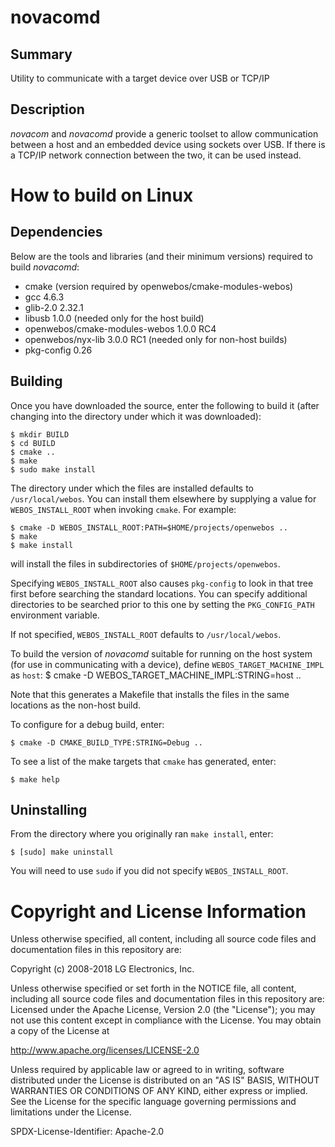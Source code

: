 novacomd
========

Summary
-------
Utility to communicate with a target device over USB or TCP/IP

Description
-----------
_novacom_ and _novacomd_ provide a generic toolset to allow communication
between a host and an embedded device using sockets over USB. If there is a
TCP/IP network connection between the two, it can be used instead.

How to build on Linux
=====================

## Dependencies

Below are the tools and libraries (and their minimum versions) required to
build _novacomd_:

* cmake (version required by openwebos/cmake-modules-webos)
* gcc 4.6.3
* glib-2.0 2.32.1
* libusb 1.0.0 (needed only for the host build)
* openwebos/cmake-modules-webos 1.0.0 RC4
* openwebos/nyx-lib 3.0.0 RC1 (needed only for non-host builds)
* pkg-config 0.26

## Building

Once you have downloaded the source, enter the following to build it (after
changing into the directory under which it was downloaded):

    $ mkdir BUILD
    $ cd BUILD
    $ cmake ..
    $ make
    $ sudo make install

The directory under which the files are installed defaults to `/usr/local/webos`.
You can install them elsewhere by supplying a value for `WEBOS_INSTALL_ROOT`
when invoking `cmake`. For example:

    $ cmake -D WEBOS_INSTALL_ROOT:PATH=$HOME/projects/openwebos ..
    $ make
    $ make install

will install the files in subdirectories of `$HOME/projects/openwebos`.

Specifying `WEBOS_INSTALL_ROOT` also causes `pkg-config` to look in that tree
first before searching the standard locations. You can specify additional
directories to be searched prior to this one by setting the `PKG_CONFIG_PATH`
environment variable.

If not specified, `WEBOS_INSTALL_ROOT` defaults to `/usr/local/webos`.

To build the version of _novacomd_ suitable for running on the host system (for
use in communicating with a device), define `WEBOS_TARGET_MACHINE_IMPL` as `host`:
    $ cmake -D WEBOS_TARGET_MACHINE_IMPL:STRING=host ..

Note that this generates a Makefile that installs the files in the same
locations as the non-host build.

To configure for a debug build, enter:

    $ cmake -D CMAKE_BUILD_TYPE:STRING=Debug ..

To see a list of the make targets that `cmake` has generated, enter:

    $ make help

## Uninstalling

From the directory where you originally ran `make install`, enter:

    $ [sudo] make uninstall

You will need to use `sudo` if you did not specify `WEBOS_INSTALL_ROOT`.

# Copyright and License Information

Unless otherwise specified, all content, including all source code files and
documentation files in this repository are:

Copyright (c) 2008-2018 LG Electronics, Inc.

Unless otherwise specified or set forth in the NOTICE file, all content,
including all source code files and documentation files in this repository are:
Licensed under the Apache License, Version 2.0 (the "License");
you may not use this content except in compliance with the License.
You may obtain a copy of the License at

http://www.apache.org/licenses/LICENSE-2.0

Unless required by applicable law or agreed to in writing, software
distributed under the License is distributed on an "AS IS" BASIS,
WITHOUT WARRANTIES OR CONDITIONS OF ANY KIND, either express or implied.
See the License for the specific language governing permissions and
limitations under the License.

SPDX-License-Identifier: Apache-2.0
